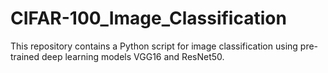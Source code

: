 # CIFAR-100_Image_Classification
This repository contains a Python script for image classification using pre-trained deep learning models VGG16 and ResNet50.
